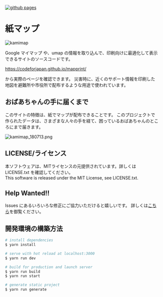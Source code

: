 [![github pages](https://github.com/codeforjapan/mapprint/actions/workflows/gh-pages.yml/badge.svg)](https://github.com/codeforjapan/mapprint/actions/workflows/gh-pages.yml)

紙マップ
===
![kamimap](static/images/logo.png)

Google マイマップ や、umap の情報を取り込んで、印刷向けに最適化して表示できるサイトのソースコードです。

https://codeforjapan.github.io/mapprint/

から実際のページを確認できます。
災害時に、近くのサポート情報を印刷した地図を避難所や市役所で配布するような用途で使われています。

## おばあちゃんの手に届くまで
このサイトの特徴は、紙でマップが配布できることです。
このプロジェクトで作られたデータは、さまざまな人々の手を経て、困っているおばあちゃんのところにまで届きます。

![kamimap_180713.png](docs/kamimap_180713.png)

## LICENSE/ライセンス

本ソフトウェアは、MITライセンスの元提供されています。詳しくは LICENSE.txt を確認してください。  
This software is released under the MIT License, see LICENSE.txt.

## Help Wanted!!

Issues にあるいろいろな修正にご協力いただけると嬉しいです。
詳しくは[こちら](./docs/CONTRIBUTING.md)を御覧ください。

## 開発環境の構築方法

``` bash
# install dependencies
$ yarn install

# serve with hot reload at localhost:3000
$ yarn run dev

# build for production and launch server
$ yarn run build
$ yarn run start

# generate static project
$ yarn run generate
```
